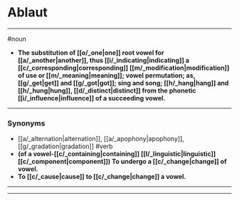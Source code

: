 # Ablaut
---
#noun
- **The substitution of [[o/_one|one]] root vowel for [[a/_another|another]], thus [[i/_indicating|indicating]] a [[c/_corresponding|corresponding]] [[m/_modification|modification]] of use or [[m/_meaning|meaning]]; vowel permutation; as, [[g/_get|get]] and [[g/_got|got]]; sing and song; [[h/_hang|hang]] and [[h/_hung|hung]], [[d/_distinct|distinct]] from the phonetic [[i/_influence|influence]] of a succeeding vowel.**
---
### Synonyms
- [[a/_alternation|alternation]], [[a/_apophony|apophony]], [[g/_gradation|gradation]]
#verb
- **(of a vowel-[[c/_containing|containing]] [[l/_linguistic|linguistic]] [[c/_component|component]]) To undergo a [[c/_change|change]] of vowel.**
- **To [[c/_cause|cause]] to [[c/_change|change]] a vowel.**
---
---
